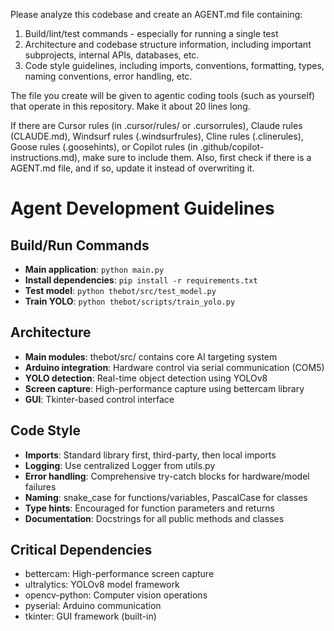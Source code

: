 Please analyze this codebase and create an AGENT.md file containing:
1. Build/lint/test commands - especially for running a single test
2. Architecture and codebase structure information, including important subprojects, internal APIs, databases, etc.
3. Code style guidelines, including imports, conventions, formatting, types, naming conventions, error handling, etc.

The file you create will be given to agentic coding tools (such as yourself) that operate in this repository. Make it about 20 lines long.

If there are Cursor rules (in .cursor/rules/ or .cursorrules), Claude rules (CLAUDE.md), Windsurf rules (.windsurfrules), Cline rules (.clinerules), Goose rules (.goosehints), or Copilot rules (in .github/copilot-instructions.md), make sure to include them. Also, first check if there is a AGENT.md file, and if so, update it instead of overwriting it.
# Agent Development Guidelines

## Build/Run Commands
- **Main application**: `python main.py`
- **Install dependencies**: `pip install -r requirements.txt`
- **Test model**: `python thebot/src/test_model.py`
- **Train YOLO**: `python thebot/scripts/train_yolo.py`

## Architecture
- **Main modules**: thebot/src/ contains core AI targeting system
- **Arduino integration**: Hardware control via serial communication (COM5)
- **YOLO detection**: Real-time object detection using YOLOv8
- **Screen capture**: High-performance capture using bettercam library
- **GUI**: Tkinter-based control interface

## Code Style
- **Imports**: Standard library first, third-party, then local imports
- **Logging**: Use centralized Logger from utils.py
- **Error handling**: Comprehensive try-catch blocks for hardware/model failures
- **Naming**: snake_case for functions/variables, PascalCase for classes
- **Type hints**: Encouraged for function parameters and returns
- **Documentation**: Docstrings for all public methods and classes

## Critical Dependencies
- bettercam: High-performance screen capture
- ultralytics: YOLOv8 model framework
- opencv-python: Computer vision operations
- pyserial: Arduino communication
- tkinter: GUI framework (built-in)

